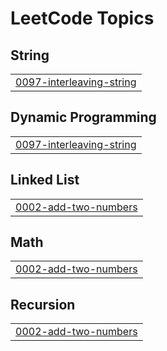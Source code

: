 
<!---LeetCode Topics Start-->
# LeetCode Topics
## String
|  |
| ------- |
| [0097-interleaving-string](https://github.com/krunalgoraniya/LeetCode/tree/master/0097-interleaving-string) |
## Dynamic Programming
|  |
| ------- |
| [0097-interleaving-string](https://github.com/krunalgoraniya/LeetCode/tree/master/0097-interleaving-string) |
## Linked List
|  |
| ------- |
| [0002-add-two-numbers](https://github.com/krunalgoraniya/LeetCode/tree/master/0002-add-two-numbers) |
## Math
|  |
| ------- |
| [0002-add-two-numbers](https://github.com/krunalgoraniya/LeetCode/tree/master/0002-add-two-numbers) |
## Recursion
|  |
| ------- |
| [0002-add-two-numbers](https://github.com/krunalgoraniya/LeetCode/tree/master/0002-add-two-numbers) |
<!---LeetCode Topics End-->